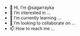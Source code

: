 - 👋 Hi, I’m @sagarrayka
- 👀 I’m interested in ...
- 🌱 I’m currently learning ...
- 💞️ I’m looking to collaborate on ...
- 📫 How to reach me ...

<!---
sagarrayka/sagarrayka is a ✨ special ✨ repository because its `README.md` (this file) appears on your GitHub profile.
You can click the Preview link to take a look at your changes.
--->
